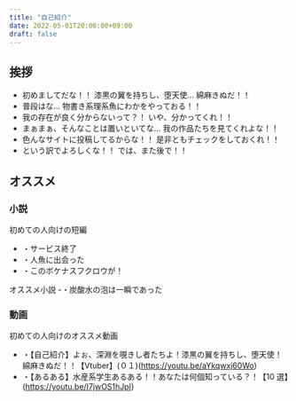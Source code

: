 ```yaml
---
title: "自己紹介"
date: 2022-05-01T20:00:00+09:00
draft: false
---
```

## 挨拶
- 初めましてだな！！ 漆黒の翼を持ちし、堕天使... 綿麻きぬだ！！
- 普段はな... 物書き系理系魚にわかをやっておる！！
- 我の存在が良く分からないって？！ いや、分かってくれ！！
- まぁまぁ、そんなことは置いといてな... 我の作品たちを見てくれよな！！
- 色んなサイトに投稿してるからな！！ 是非ともチェックをしておくれ！！
- という訳でよろしくな！！ では、また後で！！

## オススメ
### 小説
 初めての人向けの短編
- ・サービス終了
- ・人魚に出会った
- ・このボケナスフクロウが！

オススメ小説
-・炭酸水の泡は一瞬であった

### 動画
初めての人向けのオススメ動画
- ・【自己紹介】よぉ、深淵を覗きし者たちよ！漆黒の翼を持ちし、堕天使！綿麻きぬだ！！【Vtuber】(０１)(https://youtu.be/aYkqwxj60Wo)
- ・【あるある】水産系学生あるある！！あなたは何個知っている？！【10 選】(https://youtu.be/I7jwOS1hJpI)